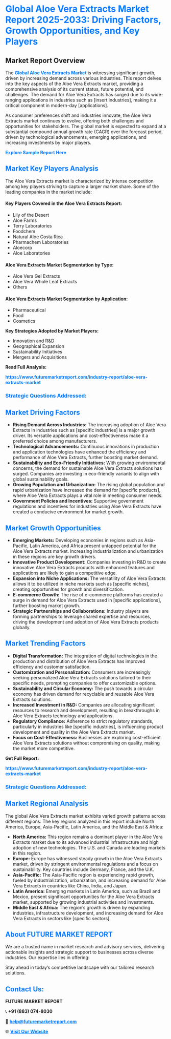 <h1 style="color: #007BFF;">Global Aloe Vera Extracts Market Report 2025-2033: Driving Factors, Growth Opportunities, and Key Players</h1>

<section id="overview">
<h2>Market Report Overview</h2>
<p>The <a href="https://www.futuremarketreport.com/industry-report/aloe-vera-extracts-market" style="color: #007BFF; text-decoration: none;"><strong>Global Aloe Vera Extracts Market</strong></a> is witnessing significant growth, driven by increasing demand across various industries. This report delves into the key aspects of the Aloe Vera Extracts market, providing a comprehensive analysis of its current status, future potential, and challenges. The demand for Aloe Vera Extracts has surged due to its wide-ranging applications in industries such as [insert industries], making it a critical component in modern-day [applications].</p>
<p>As consumer preferences shift and industries innovate, the Aloe Vera Extracts market continues to evolve, offering both challenges and opportunities for stakeholders. The global market is expected to expand at a substantial compound annual growth rate (CAGR) over the forecast period, driven by technological advancements, emerging applications, and increasing investments by major players.</p>
</section>

<section id="overview">
<p><a href="https://www.futuremarketreport.com/request-sample/reportId=54220" style="color: #007BFF; text-decoration: none;"><strong>Explore Sample Report Here</strong></a></p>
</section>

<section id="key-players">
<h2 style="color: #007BFF;">Market Key Players Analysis</h2>
<p>The Aloe Vera Extracts market is characterized by intense competition among key players striving to capture a larger market share. Some of the leading companies in the market include:</p>
<h4>Key Players Covered in the Aloe Vera Extracts Report:</h4>
<ul><li>Lily of the Desert</li><li>Aloe Farms</li><li>Terry Laboratories</li><li>Foodchem</li><li>Natural Aloe Costa Rica</li><li>Pharmachem Laboratories</li><li>Aloecorp</li><li>Aloe Laboratories</li></ul>
<h4>Aloe Vera Extracts Market Segmentation by Type:</h4>
<ul><li>Aloe Vera Gel Extracts</li><li>Aloe Vera Whole Leaf Extracts</li><li>Others</li></ul>

<h4>Aloe Vera Extracts Market Segmentation by Application:</h4>
<ul><li>Pharmaceutical</li><li>Food</li><li>Cosmetics</li></ul>
<p><strong>Key Strategies Adopted by Market Players:</strong></p>
<ul>
<li>Innovation and R&D</li>
<li>Geographical Expansion</li>
<li>Sustainability Initiatives</li>
<li>Mergers and Acquisitions</li>
</ul>
</section>

<section>
<p><strong>Read Full Analysis: </strong></p><a href="https://www.futuremarketreport.com/industry-report/aloe-vera-extracts-market" style="color: #007BFF; text-decoration: none;"><strong>https://www.futuremarketreport.com/industry-report/aloe-vera-extracts-market</strong></a>
<h3 style="color: #007BFF;">Strategic Questions Addressed:</h3>
</section>

<section id="driving-factors">
<h2 style="color: #007BFF;">Market Driving Factors</h2>
<ul>
<li><strong>Rising Demand Across Industries:</strong> The increasing adoption of Aloe Vera Extracts in industries such as [specific industries] is a major growth driver. Its versatile applications and cost-effectiveness make it a preferred choice among manufacturers.</li>
<li><strong>Technological Advancements:</strong> Continuous innovations in production and application technologies have enhanced the efficiency and performance of Aloe Vera Extracts, further boosting market demand.</li>
<li><strong>Sustainability and Eco-Friendly Initiatives:</strong> With growing environmental concerns, the demand for sustainable Aloe Vera Extracts solutions has surged. Companies are investing in eco-friendly variants to align with global sustainability goals.</li>
<li><strong>Growing Population and Urbanization:</strong> The rising global population and rapid urbanization have increased the demand for [specific products], where Aloe Vera Extracts plays a vital role in meeting consumer needs.</li>
<li><strong>Government Policies and Incentives:</strong> Supportive government regulations and incentives for industries using Aloe Vera Extracts have created a conducive environment for market growth.</li>
</ul>
</section>

<section id="growth-opportunities">
<h2 style="color: #007BFF;">Market Growth Opportunities</h2>
<ul>
<li><strong>Emerging Markets:</strong> Developing economies in regions such as Asia-Pacific, Latin America, and Africa present untapped potential for the Aloe Vera Extracts market. Increasing industrialization and urbanization in these regions are key growth drivers.</li>
<li><strong>Innovative Product Development:</strong> Companies investing in R&D to create innovative Aloe Vera Extracts products with enhanced features and applications are likely to gain a competitive edge.</li>
<li><strong>Expansion into Niche Applications:</strong> The versatility of Aloe Vera Extracts allows it to be utilized in niche markets such as [specific niches], creating opportunities for growth and diversification.</li>
<li><strong>E-commerce Growth:</strong> The rise of e-commerce platforms has created a surge in demand for Aloe Vera Extracts used in [specific applications], further boosting market growth.</li>
<li><strong>Strategic Partnerships and Collaborations:</strong> Industry players are forming partnerships to leverage shared expertise and resources, driving the development and adoption of Aloe Vera Extracts products globally.</li>
</ul>
</section>

<section id="trending-factors">
<h2 style="color: #007BFF;">Market Trending Factors</h2>
<ul>
<li><strong>Digital Transformation:</strong> The integration of digital technologies in the production and distribution of Aloe Vera Extracts has improved efficiency and customer satisfaction.</li>
<li><strong>Customization and Personalization:</strong> Consumers are increasingly seeking personalized Aloe Vera Extracts solutions tailored to their specific needs, prompting companies to offer customizable options.</li>
<li><strong>Sustainability and Circular Economy:</strong> The push towards a circular economy has driven demand for recyclable and reusable Aloe Vera Extracts solutions.</li>
<li><strong>Increased Investment in R&D:</strong> Companies are allocating significant resources to research and development, resulting in breakthroughs in Aloe Vera Extracts technology and applications.</li>
<li><strong>Regulatory Compliance:</strong> Adherence to strict regulatory standards, particularly in industries like [specific industries], is influencing product development and quality in the Aloe Vera Extracts market.</li>
<li><strong>Focus on Cost-Effectiveness:</strong> Businesses are exploring cost-efficient Aloe Vera Extracts solutions without compromising on quality, making the market more competitive.</li>
</ul>
</section>

<section>
<p><strong>Get Full Report: </strong></p><a href="https://www.futuremarketreport.com/industry-report/aloe-vera-extracts-market" style="color: #007BFF; text-decoration: none;"><strong>https://www.futuremarketreport.com/industry-report/aloe-vera-extracts-market</strong></a>
<h3 style="color: #007BFF;">Strategic Questions Addressed:</h3>
</section>


<section id="regional-analysis">
<h2 style="color: #007BFF;">Market Regional Analysis</h2>
<p>The global Aloe Vera Extracts market exhibits varied growth patterns across different regions. The key regions analyzed in this report include North America, Europe, Asia-Pacific, Latin America, and the Middle East & Africa:</p>
<ul>
<li><strong>North America:</strong> This region remains a dominant player in the Aloe Vera Extracts market due to its advanced industrial infrastructure and high adoption of new technologies. The U.S. and Canada are leading markets in this region.</li>
<li><strong>Europe:</strong> Europe has witnessed steady growth in the Aloe Vera Extracts market, driven by stringent environmental regulations and a focus on sustainability. Key countries include Germany, France, and the U.K.</li>
<li><strong>Asia-Pacific:</strong> The Asia-Pacific region is experiencing rapid growth, fueled by industrialization, urbanization, and increasing demand for Aloe Vera Extracts in countries like China, India, and Japan.</li>
<li><strong>Latin America:</strong> Emerging markets in Latin America, such as Brazil and Mexico, present significant opportunities for the Aloe Vera Extracts market, supported by growing industrial activities and investments.</li>
<li><strong>Middle East & Africa:</strong> The region’s growth is driven by expanding industries, infrastructure development, and increasing demand for Aloe Vera Extracts in sectors like [specific sectors].</li>
</ul>
</section>

<footer>
<h2 style="color: #007BFF;">About FUTURE MARKET REPORT</h2>
<p>We are a trusted name in market research and advisory services, delivering actionable insights and strategic support to businesses across diverse industries. Our expertise lies in offering:</p>

<p>Stay ahead in today’s competitive landscape with our tailored research solutions.</p>

<h2 style="color: #007BFF;">Contact Us:</h2>
<p><strong>FUTURE MARKET REPORT</strong></p>
<p>📞 <strong>+91 (883) 074-8030</strong></p>
<p>📧 <strong><a href="mailto:help@futuremarketreport.com" style="color: #007BFF;">help@futuremarketreport.com</a></strong></p>
<p>🌐 <strong><a href="https://www.futuremarketreport.com/" style="color: #007BFF;">Visit Our Website</a></strong></p>
</footer>